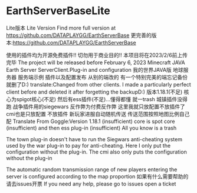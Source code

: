 # EarthServerBaseLite
Lite版本
Lite Version
Find more full version at https://github.com/DATAPLAYGG/EarthServerBase
更完善的版本:https://github.com/DATAPLAYGG/EarthServerBase






使用的插件均为开源免费插件!! 切勿用于商业目的!! 本项目将在2023/2/6前上传完毕 The project will be released before February 6, 2023 Minecraft JAVA Earth Server ServerClient.Plug-in and configuration 我的世界JAVA版 地球服务器 服务端示例 插件以及配置发布 从别的端改的 有一个特别完美的端忘记备份就删了D:) translate:Changed from other clients. I made a particularly perfect client before and deleted it after forgetting the backupD:) 版本1.18.1(不足) 核心为spigot核心(不足) 然后有ess插件(不足)...懂得都懂 就一trash 城镇插件没得跑 战争插件用的siegewars 反作弊为付费反作弊 这里我就只放配置不放插件了 cmi也是只放配置 不放插件 新玩家进服自动随机传送 传送范围按照地图比例自己配 Translate From Goggle:Version 1.18.1 (insufficient) core is spot core (insufficient) and then ess plug-in (insufficient) All you know is a trash

The town plug-in doesn't have to run the Siegwars anti-cheating system used by the war plug-in to pay for anti-cheating. Here I only put the configuration without the plug-in. The cmi also only puts the configuration without the plug-in

The automatic random transmission range of new players entering the server is configured according to the map proportion 如果有什么需要帮助的 请去issues开票 If you need any help, please go to issues open a ticket
